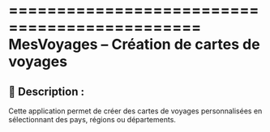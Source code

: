==============================================
MesVoyages – Création de cartes de voyages
==============================================

📌 Description :
----------------
Cette application permet de créer des cartes de voyages personnalisées en sélectionnant des pays, régions ou départements.
